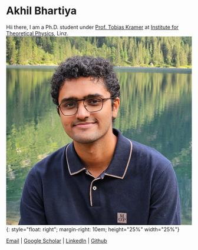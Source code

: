 # Akhil Bhartiya

Hii there, I am a Ph.D. student under [Prof. Tobias Kramer](https://quantumobserver.wordpress.com/) at [Institute for Theoretical Physics](https://www.jku.at/en/institute-for-theoretical-physics/), Linz. ![profile](profile.jpg){: style="float: right"; margin-right: 10em; height="25%" width="25%"}

[Email](mailto://akhil.bhartiya@jku.at)  |  [Google Scholar](https://scholar.google.com/citations?user=ZS47oC0AAAAJ&hl=en)  |  [LinkedIn](www.linkedin.com/in/bhartiya)  |  [Github](https://github.com/akhilbhartiya)
